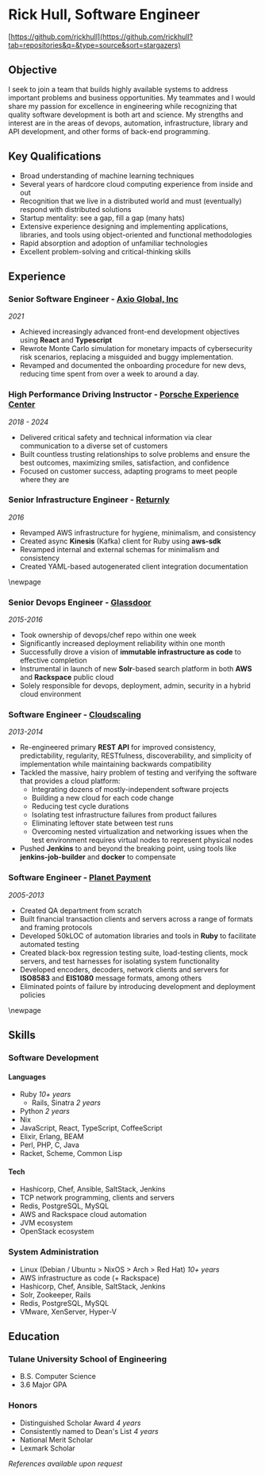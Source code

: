 # Rick Hull, Software Engineer

[https://github.com/rickhull](https://github.com/rickhull?tab=repositories&q=&type=source&sort=stargazers)

## Objective

I seek to join a team that builds highly available systems to address
important problems and business opportunities.  My teammates and
I would share my passion for excellence in engineering while recognizing
that quality software development is both art and science.  My strengths
and interest are in the areas of devops, automation, infrastructure,
library and API development, and other forms of back-end programming.

## Key Qualifications

* Broad understanding of machine learning techniques
* Several years of hardcore cloud computing experience from inside and out
* Recognition that we live in a distributed world and must (eventually)
  respond with distributed solutions
* Startup mentality: see a gap, fill a gap (many hats)
* Extensive experience designing and implementing applications, libraries,
  and tools using object-oriented and functional methodologies
* Rapid absorption and adoption of unfamiliar technologies
* Excellent problem-solving and critical-thinking skills

## Experience

###  Senior Software Engineer - [Axio Global, Inc](https://www.axio.com)

*2021*

* Achieved increasingly advanced front-end development objectives using
  **React** and **Typescript**
* Rewrote Monte Carlo simulation for monetary impacts of cybersecurity
  risk scenarios, replacing a misguided and buggy implementation.
* Revamped and documented the onboarding procedure for new devs, reducing
  time spent from over a week to around a day.

### High Performance Driving Instructor - [Porsche Experience Center](https://porschedriving.com/atlanta)

*2018 - 2024*

* Delivered critical safety and technical information via clear communication
  to a diverse set of customers
* Built countless trusting relationships to solve problems and ensure the
  best outcomes, maximizing smiles, satisfaction, and confidence
* Focused on customer success, adapting programs to meet people where they are

###  Senior Infrastructure Engineer - [Returnly](https://returnly.com)

*2016*

* Revamped AWS infrastructure for hygiene, minimalism, and consistency
* Created async **Kinesis** (Kafka) client for Ruby using **aws-sdk**
* Revamped internal and external schemas for minimalism and consistency
* Created YAML-based autogenerated client integration documentation

<div style="page-break-after: always">
\newpage
</div>

###  Senior Devops Engineer - [Glassdoor](https://www.glassdoor.com)

*2015-2016*

* Took ownership of devops/chef repo within one week
* Significantly increased deployment reliability within one month
* Successfully drove a vision of **immutable infrastructure as code** to
  effective completion
* Instrumental in launch of new **Solr**-based search platform in both **AWS**
  and **Rackspace** public cloud
* Solely responsible for devops, deployment, admin, security in a
  hybrid cloud environment

### Software Engineer - [Cloudscaling](https://www.cloudscaling.com)

*2013-2014*

* Re-engineered primary **REST API** for improved consistency, predictability,
  regularity, RESTfulness, discoverability, and simplicity of implementation
  while maintaining backwards compatibility
* Tackled the massive, hairy problem of testing and verifying the software
  that provides a cloud platform:
  - Integrating dozens of mostly-independent software projects
  - Building a new cloud for each code change
  - Reducing test cycle durations
  - Isolating test infrastructure failures from product failures
  - Eliminating leftover state between test runs
  - Overcoming nested virtualization and networking issues when the test
    environment requires virtual nodes to represent physical nodes
* Pushed **Jenkins** to and beyond the breaking point, using tools like
  **jenkins-job-builder** and **docker** to compensate

### Software Engineer - [Planet Payment](https://www.planetpayment.com)

*2005-2013*

* Created QA department from scratch
* Built financial transaction clients and servers across a range of formats
  and framing protocols
* Developed 50kLOC of automation libraries and tools in **Ruby** to facilitate
  automated testing
* Created black-box regression testing suite, load-testing clients, mock
  servers, and test harnesses for isolating system functionality
* Developed encoders, decoders, network clients and servers for **ISO8583** and
  **EIS1080** message formats, among others
* Eliminated points of failure by introducing development and deployment
  policies

<div style="page-break-after: always">
\newpage
</div>

## Skills

### Software Development

#### Languages

* Ruby *10+ years*
  - Rails, Sinatra *2 years*
* Python *2 years*
* Nix
* JavaScript, React, TypeScript, CoffeeScript
* Elixir, Erlang, BEAM
* Perl, PHP, C, Java
* Racket, Scheme, Common Lisp

#### Tech

* Hashicorp, Chef, Ansible, SaltStack, Jenkins
* TCP network programming, clients and servers
* Redis, PostgreSQL, MySQL
* AWS and Rackspace cloud automation
* JVM ecosystem
* OpenStack ecosystem

### System Administration

* Linux (Debian / Ubuntu > NixOS > Arch > Red Hat) *10+ years*
* AWS infrastructure as code (+ Rackspace)
* Hashicorp, Chef, Ansible, SaltStack, Jenkins
* Solr, Zookeeper, Rails
* Redis, PostgreSQL, MySQL
* VMware, XenServer, Hyper-V

## Education

### Tulane University School of Engineering

* B.S. Computer Science
* 3.6 Major GPA

### Honors

* Distinguished Scholar Award *4 years*
* Consistently named to Dean's List *4 years*
* National Merit Scholar
* Lexmark Scholar

*References available upon request*
